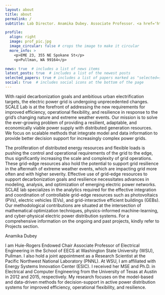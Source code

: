 ```yaml
---
layout: about
title: about
permalink: /
subtitle: Lab Director. Anamika Dubey. Associate Professor. <a href='https://esic.wsu.edu/'>ESIC</a>. WSU. Pullman (WA). anamika.dubey@wsu.edu.

profile:
  align: right
  image: prof_pic.jpg
  image_circular: false # crops the image to make it circular
  more_info: >
    <p>EME 23, 355 NE Spokane St</p>
    <p>Pullman, WA 99164</p>

news: true  # includes a list of news items
latest_posts: true  # includes a list of the newest posts
selected_papers: true # includes a list of papers marked as "selected={true}"
social: true  # includes social icons at the bottom of the page
---
```


With rapid decarbonization goals and ambitious urban electrification targets, the electric power grid is undergoing unprecedented changes. SCALE Lab is at the forefront of addressing the new requirements for improved efficiency, operational flexibility, and resilience in response to the grid’s changing nature and extreme weather events. Our mission is to solve the ever-growing problem of providing a resilient, adaptable, and economically viable power supply with distributed generation resources. We focus on scalable methods that integrate model and data information to provide better decision support for increasingly complex power grids.

The proliferation of distributed energy resources and flexible loads is pushing the control and operational requirements of the grid to the edge, thus significantly increasing the scale and complexity of grid operations. These grid-edge resources also hold the potential to support grid resilience in the aftermath of extreme weather events, which are impacting grid more often and with higher severity. Effective use of grid-edge resources to support decarbonization goals and resilience necessitates advances in modeling, analysis, and optimization of emerging electric power networks. SCLAE lab specializes in the analytics required for the effective integration and coordination of controllable grid-edge resources such as photovoltaics (PVs), electric vehicles (EVs), and grid-interactive efficient buildings (GEBs). Our methodological contributions are situated at the intersection of mathematical optimization techniques, physics-informed machine-learning, and cyber-physical electric power distribution systems. For a comprehensive information on the ongoing and past projects, kindly refer to Projects section. 

Anamika Dubey

I am Huie-Rogers Endowed Chair Associate Professor of Electrical Engineering in the School of EECS at Washington State University (WSU), Pullman. I also hold a joint appointment as a Research Scientist at the Pacific Northwest National Laboratory (PNNL). At WSU, I am affiliated with Energy Systems Innovation Center (ESIC). I received her MSE and Ph.D. in Electrical and Computer Engineering from the University of Texas at Austin in 2012 and 2015, respectively. My research focuses on the model-based and data-driven methods for decision-support in active power distribution systems for improved efficiency, operational flexibility, and resilience.




